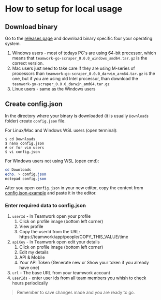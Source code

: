 # How to setup for local usage

## Download binary

Go to the [releases page](https://github.com/aarbanas/teamwork-go-scraper/releases) and download binary specific four your operating system.

1. Windows users - most of todays PC's are using 64-bit processor, which means that `teamwork-go-scraper_0.0.0_windows_amd64.tar.gz` is the correct version.
2. Mac users just need to take care if they are using M-series of processors than `teamwork-go-scraper_0.0.0_darwin_arm64.tar.gz` is the one, but if you are using old Intel processor, than download the `teamwork-go-scraper_0.0.0_darwin_amd64.tar.gz`
3. Linux users - same as the Windows users

## Create config.json

In the directory where your binary is downloaded (it is usually `Downloads` folder) create `config.json` file.

For Linux/Mac and Windows WSL users (open terminal):

```shell
$ cd Downloads
$ nano config.json
# or for vim users
$ vi config.json
```

For Windows users not using WSL (open cmd):

```powershell
cd Downloads
echo. > config.json
notepad config.json
```

After you open `config.json` in your new editor, copy the content from [config.json-example](https://github.com/aarbanas/teamwork-go-scraper/blob/main/config.json-example) and paste it in the editor.

### Enter required data to config.json

1. `userId` - In Teamwork open your profile
   1. Click on profile image (bottom left corner)
   2. View profile
   3. Copy the userId from the URL: https://teamwork/app/people/COPY_THIS_VALUE/time
2. `apiKey` - In Teamwork open edit your details
   1. Click on profile image (bottom left corner)
   2. Edit my details
   3. API & Mobile
   4. Your API Token (Generate new or Show your token if you already have one)
3. `url` - The base URL from your teamwork account
4. `userIds` - enter user ids from all team members you whish to check hours periodically

> Remember to save changes made and you are ready to go.
